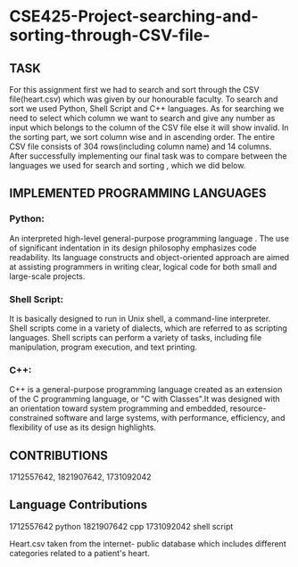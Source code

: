 # CSE425-Project-searching-and-sorting-through-CSV-file-

## TASK 
For this assignment first we had to search and sort through the CSV file(heart.csv) which
was given by our honourable faculty. To search and sort we used Python, Shell Script and
C++ languages. As for searching we need to select which column we want to search and
give any number as input which belongs to the column of the CSV file else it will show
invalid. In the sorting part, we sort column wise and in ascending order. The entire CSV
file consists of 304 rows(including column name) and 14 columns. After successfully
implementing our final task was to compare between the languages we used for search
and sorting , which we did below.

## IMPLEMENTED PROGRAMMING LANGUAGES
### Python: 
An interpreted high-level general-purpose programming language . The use of
significant indentation in its design philosophy emphasizes code readability. Its language
constructs and object-oriented approach are aimed at assisting programmers in writing clear,
logical code for both small and large-scale projects.

### Shell Script: 
It is basically designed to run in Unix shell, a command-line interpreter.
Shell scripts come in a variety of dialects, which are referred to as scripting languages.
Shell scripts can perform a variety of tasks, including file manipulation, program
execution, and text printing.

### C++: 
C++ is a general-purpose programming language created as an extension of the C
programming language, or "C with Classes".It was designed with an orientation toward
system programming and embedded, resource-constrained software and large systems,
with performance, efficiency, and flexibility of use as its design highlights.

## CONTRIBUTIONS
1712557642, 1821907642, 1731092042

## Language Contributions
1712557642 python
1821907642 cpp
1731092042 shell script

Heart.csv taken from the internet- public database which includes different categories related to a patient's heart.
